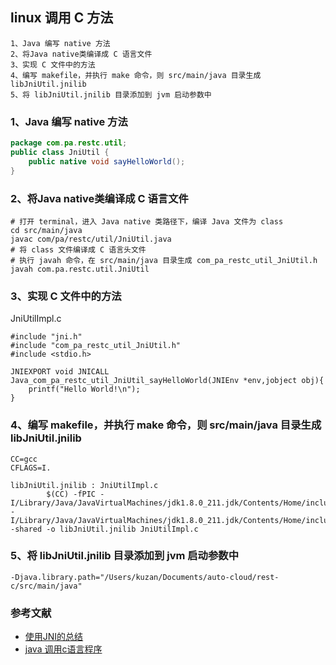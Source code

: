 ## linux 调用 C 方法
    
    1、Java 编写 native 方法
    2、将Java native类编译成 C 语言文件
    3、实现 C 文件中的方法
    4、编写 makefile，并执行 make 命令，则 src/main/java 目录生成 libJniUtil.jnilib 
    5、将 libJniUtil.jnilib 目录添加到 jvm 启动参数中

### 1、Java 编写 native 方法
```java
package com.pa.restc.util;
public class JniUtil {
    public native void sayHelloWorld();
}
```

### 2、将Java native类编译成 C 语言文件
``` shell script
# 打开 terminal，进入 Java native 类路径下，编译 Java 文件为 class
cd src/main/java
javac com/pa/restc/util/JniUtil.java
# 将 class 文件编译成 C 语言头文件
# 执行 javah 命令，在 src/main/java 目录生成 com_pa_restc_util_JniUtil.h
javah com.pa.restc.util.JniUtil
```

### 3、实现 C 文件中的方法
JniUtilImpl.c
```
#include "jni.h"
#include "com_pa_restc_util_JniUtil.h"
#include <stdio.h>

JNIEXPORT void JNICALL Java_com_pa_restc_util_JniUtil_sayHelloWorld(JNIEnv *env,jobject obj){
    printf("Hello World!\n");
}
```

### 4、编写 makefile，并执行 make 命令，则 src/main/java 目录生成 libJniUtil.jnilib 
```shell script
CC=gcc
CFLAGS=I.

libJniUtil.jnilib : JniUtilImpl.c
        $(CC) -fPIC -I/Library/Java/JavaVirtualMachines/jdk1.8.0_211.jdk/Contents/Home/include/ -I/Library/Java/JavaVirtualMachines/jdk1.8.0_211.jdk/Contents/Home/include/darwin/ -shared -o libJniUtil.jnilib JniUtilImpl.c
```

### 5、将 libJniUtil.jnilib 目录添加到 jvm 启动参数中
```shell script
-Djava.library.path="/Users/kuzan/Documents/auto-cloud/rest-c/src/main/java"
```

### 参考文献
* [使用JNI的总结](https://www.jianshu.com/p/fe42aa3150a0)
* [java 调用c语言程序](https://www.jianshu.com/p/632ab36fe8bb)